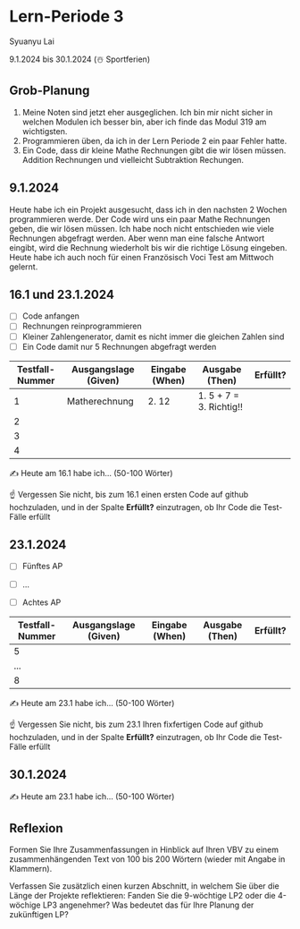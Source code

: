 # Lern-Periode 3

Syuanyu Lai

9.1.2024 bis 30.1.2024 (☃️ Sportferien)

## Grob-Planung

1. Meine Noten sind jetzt eher ausgeglichen. Ich bin mir nicht sicher in welchen Modulen ich besser bin, aber ich finde das Modul 319 am wichtigsten. 
2. Programmieren üben, da ich in der Lern Periode 2 ein paar Fehler hatte. 
3. Ein Code, dass dir kleine Mathe Rechnungen gibt die wir lösen müssen. Addition Rechnungen und vielleicht Subtraktion Rechungen. 

## 9.1.2024

Heute habe ich ein Projekt ausgesucht, dass ich in den nachsten 2 Wochen programmieren werde. Der Code wird uns ein paar Mathe Rechnungen geben, die wir lösen müssen. Ich habe noch nicht entschieden wie viele Rechnungen abgefragt werden. Aber wenn man eine falsche Antwort eingibt, wird die Rechnung wiederholt bis wir die richtige Lösung eingeben. Heute habe ich auch noch für einen Französisch Voci Test am Mittwoch gelernt. 

## 16.1 und 23.1.2024

- [ ] Code anfangen
- [ ] Rechnungen reinprogrammieren
- [ ] Kleiner Zahlengenerator, damit es nicht immer die gleichen Zahlen sind
- [ ] Ein Code damit nur 5 Rechnungen abgefragt werden

| Testfall-Nummer | Ausgangslage (Given) | Eingabe (When) | Ausgabe (Then) | Erfüllt? |
| --------------- | -------------------- | -------------- | -------------- | -------- |
| 1               |   Matherechnung              |  2. 12              |  1. 5 + 7 =                                                                                                                               3. Richtig!! |          |
| 2               |                      |                |                |          |
| 3               |                      |                |                |          |
| 4               |                      |                |                |          |

✍️ Heute am 16.1 habe ich... (50-100 Wörter)

☝️ Vergessen Sie nicht, bis zum 16.1 einen ersten Code auf github hochzuladen, und in der Spalte **Erfüllt?** einzutragen, ob Ihr Code die Test-Fälle erfüllt

## 23.1.2024

- [ ] Fünftes AP
- [ ] ...

- [ ] Achtes AP

| Testfall-Nummer | Ausgangslage (Given) | Eingabe (When) | Ausgabe (Then) | Erfüllt? |
| --------------- | -------------------- | -------------- | -------------- | -------- |
| 5               |                      |                |                |          |
| ...             |                      |                |                |          |
| 8               |                      |                |                |          |

✍️ Heute am 23.1 habe ich... (50-100 Wörter)

☝️ Vergessen Sie nicht, bis zum 23.1 Ihren fixfertigen Code auf github hochzuladen, und in der Spalte **Erfüllt?** einzutragen, ob Ihr Code die Test-Fälle erfüllt

## 30.1.2024

✍️ Heute am 23.1 habe ich... (50-100 Wörter)

## Reflexion

Formen Sie Ihre Zusammenfassungen in Hinblick auf Ihren VBV zu einem zusammenhängenden Text von 100 bis 200 Wörtern (wieder mit Angabe in Klammern).

Verfassen Sie zusätzlich einen kurzen Abschnitt, in welchem Sie über die Länge der Projekte reflektieren: Fanden Sie die 9-wöchtige LP2 oder die 4-wöchige LP3 angenehmer? Was bedeutet das für Ihre Planung der zukünftigen LP?

